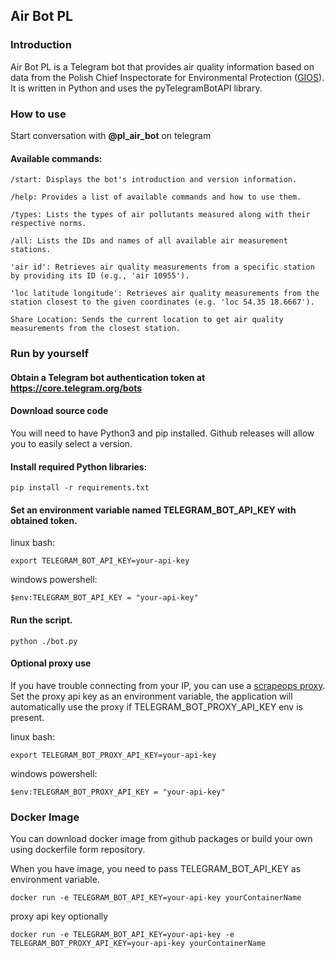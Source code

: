 ## Air Bot PL

### Introduction

Air Bot PL is a Telegram bot that provides air quality information based on data from the Polish Chief Inspectorate for Environmental Protection ([GIOS](https://powietrze.gios.gov.pl/pjp/home?lang=en)). It is written in Python and uses the pyTelegramBotAPI library.

### How to use
Start conversation with **@pl_air_bot** on telegram

#### Available commands:

    /start: Displays the bot's introduction and version information.

    /help: Provides a list of available commands and how to use them.

    /types: Lists the types of air pollutants measured along with their respective norms.

    /all: Lists the IDs and names of all available air measurement stations.

    'air id': Retrieves air quality measurements from a specific station by providing its ID (e.g., 'air 10955').

    'loc latitude longitude': Retrieves air quality measurements from the station closest to the given coordinates (e.g. 'loc 54.35 18.6667').

    Share Location: Sends the current location to get air quality measurements from the closest station.

### Run by yourself

#### Obtain a Telegram bot authentication token at https://core.telegram.org/bots

#### Download source code
You will need to have Python3 and pip installed. 
Github releases will allow you to easily select a version.

#### Install required Python libraries:
    pip install -r requirements.txt

#### Set an environment variable named TELEGRAM_BOT_API_KEY with obtained token.
linux bash:

    export TELEGRAM_BOT_API_KEY=your-api-key
windows powershell:

    $env:TELEGRAM_BOT_API_KEY = "your-api-key"


#### Run the script.
    python ./bot.py  

#### Optional proxy use
If you have trouble connecting from your IP, you can use a [scrapeops proxy](https://scrapeops.io/docs/intro/). Set the proxy api key as an environment variable, the application will automatically use the proxy if TELEGRAM_BOT_PROXY_API_KEY env is present.

linux bash:

    export TELEGRAM_BOT_PROXY_API_KEY=your-api-key
windows powershell:

    $env:TELEGRAM_BOT_PROXY_API_KEY = "your-api-key"

### Docker Image
You can download docker image from github packages or build your own using dockerfile form repository.

When you have image, you need to pass TELEGRAM_BOT_API_KEY as environment variable.

    docker run -e TELEGRAM_BOT_API_KEY=your-api-key yourContainerName

proxy api key optionally

    docker run -e TELEGRAM_BOT_API_KEY=your-api-key -e TELEGRAM_BOT_PROXY_API_KEY=your-api-key yourContainerName
